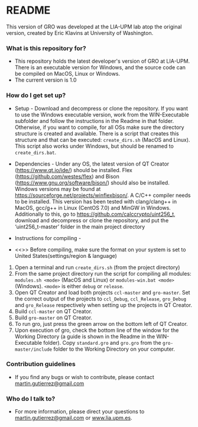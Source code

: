 # README #

This version of GRO was developed at the LIA-UPM lab atop the original version, created by Eric Klavins at University of Washington.

### What is this repository for? ###

* This repository holds the latest developer's version of GRO at LIA-UPM. There is an executable version for Windows, and the source code can be compiled on MacOS, Linux or Windows.
* The current version is 1.0


### How do I get set up? ###

[//]: # (* Summary of set up)
* Setup - Download and decompress or clone the repository. If you want to use the Windows executable version, work from the WIN-Executable subfolder and follow the instructions in the Readme in that folder. Otherwise, if you want to compile, for all OSs make sure the directory structure is created and available. There is a script that creates this structure and that can be executed: `create_dirs.sh` (MacOS and Linux). This script also works under Windows, but should be renamed to `create_dirs.bat`.   

[//]: # (* Configuration)
* Dependencies - Under any OS, the latest version of QT Creator (https://www.qt.io/ide/) should be installed. Flex (https://github.com/westes/flex) and Bison (https://www.gnu.org/software/bison/) should also be installed. Windows versions may be found at https://sourceforge.net/projects/winflexbison/. A C/C++ compiler needs to be installed. This version has been tested with clang/clang++ in MacOS, gcc/g++ in Linux (CentOS 7.0) and MinGW in Windows.
Additionally to this, go to  https://github.com/calccrypto/uint256_t, download and decompress or clone the repository, and put the ‘uint256_t-master’ folder in the main project directory

[//]: # (* Database configuration)
[//]: # (* How to run tests)
[//]: # (* Deployment instructions)
* Instructions for compiling -
- <<<only if you are on linux>>> Before compiling, make sure the format on your system is set to United States(settings/region &
language)  

1. Open a terminal and run `create_dirs.sh` (from the project directory)
2. From the same project directory run the script for compiling all modules: `modules.sh <mode>` (MacOS and Linux) or `modules-win.bat <mode>` (Windows). `<mode>` is either `debug` or `release`.
3. Open QT Creator and load both projects `ccl-master` and `gro-master`. Set the correct output of the projects to `ccl_Debug`, `ccl_Release`, `gro_Debug` and `gro_Release` respectively when setting up the projects in QT Creator.
4. Build `ccl-master` on QT Creator.
5. Build `gro-master` on QT Creator.
6. To run gro, just press the green arrow on the bottom left of QT Creator.
7. Upon execution of gro, check the bottom line of the window for the Working Directory (a guide is shown in the Readme in the WIN-Executable folder). Copy `standard.gro` and `gro.gro` from the `gro-master/include` folder to the Working Directory on your computer.

### Contribution guidelines ###

[//]: # (* Writing tests)
[//]: # (* Code review)
[//]: # (* Other guidelines)
* If you find any bugs or wish to contribute, please contact martin.gutierrez@gmail.com

### Who do I talk to? ###

[//]: # (* Repo owner or admin)
[//]: # (* Other community or team contact)
* For more information, please direct your questions to martin.gutierrez@gmail.com or www.lia.upm.es.
